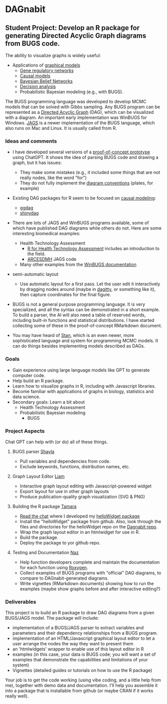# DAGnabit

## Student Project: Develop an R package for generating Directed Acyclic Graph diagrams from BUGS code.

The ability to visualize graphs is widely useful:

* Applications of [graphical models](https://en.wikipedia.org/wiki/Graphical_model)
	- [Gene regulatory networks](https://en.wikipedia.org/wiki/Gene_regulatory_network)
	- [Causal models](https://en.wikipedia.org/wiki/Causal_model)
	- [Bayesian Belief Networks](https://en.wikipedia.org/wiki/Bayesian_network)
	- [Decision analysis](https://en.wikipedia.org/wiki/Decision_analysis)
  - Probabilistic Bayesian modeling (e.g., with BUGS).
	
The BUGS programming language was developed to develop MCMC models that can be solved with Gibbs sampling.
Any BUGS program can be represented as a [Directed Acyclic Graph](https://en.wikipedia.org/wiki/Directed_acyclic_graph) (DAG), which can be visualized with a diagram.
An important early implementation was WinBUGS for Windows.
[JAGS](https://mcmc-jags.sourceforge.io/) is a newer implementation of the BUGS language, which also runs on Mac and Linux. It is usually called from R.
		
### Ideas and comments

* I have developed several versions of a [proof-of-concept prototype](https://github.com/rmhorton/DAGnabit) using ChatGPT. It shows the idea of parsing BUGS code and drawing a graph, but it has issues:
	- They make some mistakes (e.g., it included some things that are not really nodes, like the word "for")
	- They do not fully implement the [diagram conventions](https://www.multibugs.org/documentation/latest/ModelSpecification.html) (plates, for example)

* Existing DAG packages for R seem to be focused on [causal modeling](https://cran.r-project.org/web/packages/ggdag/vignettes/intro-to-dags.html):
	- [ggdag](https://cran.r-project.org/web/packages/ggdag/vignettes/intro-to-ggdag.html)
	- [shinydag](https://www.gerkelab.com/project/shinydag/)

* There are lots of JAGS and WinBUGS programs available, some of which have published DAG diagrams while others do not. Here are some interesting biomedical examples:
	- Health Technology Assessment
		+ [R for Health Technology Assessment](https://gianluca.statistica.it/books/online/r-hta/) includes an introduction to the field.
		+ [ARCESDMH](https://github.com/rmhorton/ARCESDMH) JAGS code
	- Many other examples from the [WinBUGS documentation](https://github.com/rmhorton/DAGnabit/blob/main/examples/WinBUGS_help_examples.pdf)
	
* semi-automatic layout
	- Use automatic layout for a first pass. Let the user edit it interactively by dragging nodes around (maybe in [dagitty](https://www.dagitty.net/dags.html), or something like it), then capture coordinates for the final figure.
	
* BUGS is not a general purpose programming language. It is very specialized, and all the syntax can be demonstrated in a short example. To build a parser, the AI will also need a table of reserved words, including built-in functions and statistical distributions. I have started collecting some of these in the proof-of-concept RMarkdown document.

* You may have heard of [Stan](https://mc-stan.org/), which is an even newer, more sophisticated language and system for programming MCMC models. It can do things besides implementing models described as DAGs.


### Goals

* Gain experience using large language models like GPT to generate computer code.
* Help build an R package.
* Learn how to visualize graphs in R, including with Javascript libraries.
* Become familiar with applications of graphs in biology, statistics and data science.
* Secondary goals: Learn a bit about 
	+ Health Technology Assessment
	+ Probabilistic Bayesian modeling
		- BUGS

### Project Aspects

Chat GPT can help with (or do) all of these things.

1. BUGS parser [Shayla]((https://github.com/sdcaoile21/DAGnabit_BUGS_Parser-))
	- Pull variables and dependencies from code.
	- Exclude keywords, functions, distribution names, etc.

2. Graph Layout Editor [Liam](https://github.com/lskgrad/DAGnabit-Graph-Layout-Editor)
	- Interactive graph layout editing with Javascript-powered widget
	- Export layout for use in other graph layouts
	- Produce publication-quality graph visualization (SVG & PNG)

3. Building the R package [Tamara](https://github.com/tbabic55/DAGnabit-R-Package)
	- [Read the chat](https://chatgpt.com/share/68c303e3-6834-800a-8388-9dd6511d4e25) where I developed my [helloWidget package]()
	- Install the "helloWidget" package from github. Also, look through the files and directories for the helloWidget repo on the [Dagnabit repo](https://github.com/rmhorton/DAGnabit).
	- Wrap the graph layout editor in an htmlwidget for use in R.
	- Build the package.
	- Deploy the package to yor github repo.

4. Testing and Documentation [Naz](https://github.com/nyucel1234/DAGnabit-Documentation)
	- Help function developers complete and maintain the documentation for each function using [Roxygen](https://roxygen2.r-lib.org/).
	- Collect examples of BUGS programs with "official" DAG diagrams, to compare to DAGnabit-generated diagrams.
	- Write vignettes (RMarkdown documents) showing how to run the examples (maybe show graphs before and after interactive editing?)

### Deliverables

This project is to build an R package to draw DAG diagrams from a given BUGS/JAGS model. The package will include:

* implementation of a BUGS/JAGS parser to extract variables and parameters and their dependency relationships from a BUGS program.
* implementation of an HTML/Javascript graphical layout editor to let a user arrange the nodes the way they want to present them
* an 'htmlwidgets' wrapper to enable use of this layout editor in R
* examples (in this case, your data is BUGS code; you will want a set of examples that demonstrate the capabilities and limitations of your system)
* Vignettes (detailed guides or tutorials on how to use the R package)
	
Your job is to get the code working (using vibe coding, and a little help from me), together with demo data and documentation. I'll help you assemble it into a package that is installable from github (or maybe CRAN if it works really well).
